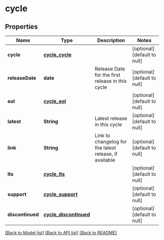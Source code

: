 # cycle
## Properties

| Name | Type | Description | Notes |
|------------ | ------------- | ------------- | -------------|
| **cycle** | [**cycle_cycle**](cycle_cycle.md) |  | [optional] [default to null] |
| **releaseDate** | **date** | Release Date for the first release in this cycle | [optional] [default to null] |
| **eol** | [**cycle_eol**](cycle_eol.md) |  | [optional] [default to null] |
| **latest** | **String** | Latest release in this cycle | [optional] [default to null] |
| **link** | **String** | Link to changelog for the latest release, if available | [optional] [default to null] |
| **lts** | [**cycle_lts**](cycle_lts.md) |  | [optional] [default to null] |
| **support** | [**cycle_support**](cycle_support.md) |  | [optional] [default to null] |
| **discontinued** | [**cycle_discontinued**](cycle_discontinued.md) |  | [optional] [default to null] |

[[Back to Model list]](../README.md#documentation-for-models) [[Back to API list]](../README.md#documentation-for-api-endpoints) [[Back to README]](../README.md)

